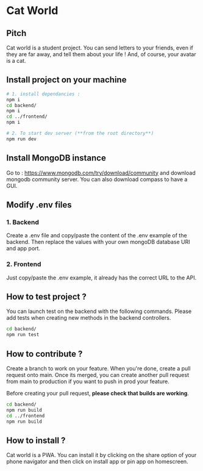 # Cat World

## Pitch

Cat world is a student project. You can send letters to your friends, even if they are far away, and tell them about your life ! And, of course, your avatar is a cat.

## Install project on your machine

```bash
# 1. install dependancies :
npm i
cd backend/
npm i
cd ../frontend/
npm i

# 2. To start dev server (**from the root directory**)
npm run dev
```

## Install MongoDB instance

Go to : https://www.mongodb.com/try/download/community and download mongodb community server. You can also download compass to have a GUI.

## Modify .env files

### 1. Backend

Create a .env file and copy/paste the content of the .env example of the backend. Then replace the values with your own mongoDB database URI and app port.

### 2. Frontend

Just copy/paste the .env example, it already has the correct URL to the API.

## How to test project ?

You can launch test on the backend with the following commands. Please add tests when creating new methods in the backend controllers.

```bash
cd backend/
npm run test
```

## How to contribute ?

Create a branch to work on your feature. When you're done, create a pull request onto main. Once its merged, you can create another pull request from main to production if you want to push in prod your feature.

Before creating your pull request, **please check that builds are working**.

```bash
cd backend/
npm run build
cd ../frontend
npm run build
```

## How to install ?

Cat world is a PWA. You can install it by clicking on the share option of your phone navigator and then click on install app or pin app on homescreen.
